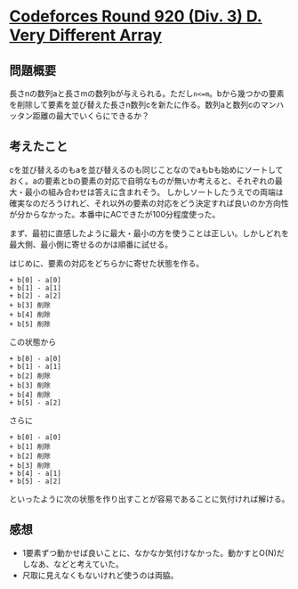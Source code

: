 # [Codeforces Round 920 (Div. 3) D. Very Different Array](https://codeforces.com/contest/1921/problem/D)
## 問題概要
長さnの数列aと長さmの数列bが与えられる。ただし`n<=m`。bから幾つかの要素を削除して要素を並び替えた長さn数列cを新たに作る。数列aと数列cのマンハッタン距離の最大でいくらにできるか？
## 考えたこと
cを並び替えるのもaを並び替えるのも同じことなのでaもbも始めにソートしておく。aの要素とbの要素の対応で自明なものが無いか考えると、それぞれの最大・最小の組み合わせは答えに含まれそう。
しかしソートしたうえでの両端は確実なのだろうけれど、それ以外の要素の対応をどう決定すれば良いのか方向性が分からなかった。本番中にACできたが100分程度使った。

まず、最初に直感したように最大・最小の方を使うことは正しい。しかしどれを最大側、最小側に寄せるのかは順番に試せる。

はじめに、要素の対応をどちらかに寄せた状態を作る。

```
+ b[0] - a[0]
+ b[1] - a[1]
+ b[2] - a[2]
+ b[3] 削除
+ b[4] 削除
+ b[5] 削除
```

この状態から

```
+ b[0] - a[0]
+ b[1] - a[1]
+ b[2] 削除
+ b[3] 削除
+ b[4] 削除
+ b[5] - a[2]
```

さらに

```
+ b[0] - a[0]
+ b[1] 削除
+ b[2] 削除
+ b[3] 削除
+ b[4] - a[1]
+ b[5] - a[2]
```

といったように次の状態を作り出すことが容易であることに気付ければ解ける。

## 感想
+ 1要素ずつ動かせば良いことに、なかなか気付けなかった。動かすとO(N)だしなあ、などと考えていた。
+ 尺取に見えなくもないけれど使うのは両脇。
